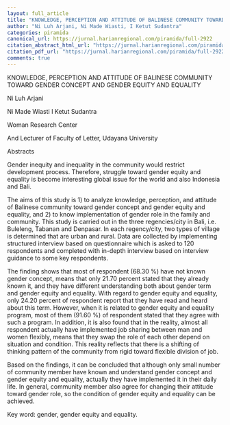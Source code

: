 ```yaml
---
layout: full_article
title: "KNOWLEDGE, PERCEPTION AND ATTITUDE OF BALINESE COMMUNITY TOWARD GENDER CONCEPT AND GENDER EQUITY AND EQUALITY"
author: "Ni Luh Arjani, Ni Made Wiasti, I Ketut Sudantra"
categories: piramida
canonical_url: https://jurnal.harianregional.com/piramida/full-2922 
citation_abstract_html_url: "https://jurnal.harianregional.com/piramida/id-2922"
citation_pdf_url: "https://jurnal.harianregional.com/piramida/full-2922"  
comments: true
---
```


<p><span class="font0">KNOWLEDGE, PERCEPTION AND ATTITUDE OF BALINESE COMMUNITY TOWARD GENDER CONCEPT AND GENDER EQUITY AND EQUALITY</span></p>
<p><span class="font0">Ni Luh Arjani</span></p>
<p><span class="font0">Ni Made Wiasti I Ketut Sudantra</span></p>
<p><span class="font0">Woman Research Center</span></p>
<p><span class="font0">And Lecturer of Faculty of Letter, Udayana University</span></p>
<p><span class="font0">Abstracts</span></p>
<p><span class="font0">Gender inequity and inequality in the community would restrict development process. Therefore, struggle toward gender equity and equality is become interesting global issue for the world and also Indonesia and Bali.</span></p>
<p><span class="font0">The aims of this study is 1) to analyze knowledge, perception, and attitude of Balinese community toward gender concept and gender equity and equality, and 2) to know implementation of gender role in the family and community. This study is carried out in the three regencies/city in Bali, i.e. Buleleng, Tabanan and Denpasar. In each regency/city, two types of village is determined that are urban and rural. Data are collected by implementing structured interview based on questionnaire which is asked to 120 respondents and completed with in-depth interview based on interview guidance to some key respondents.</span></p>
<p><span class="font0">The finding shows that most of respondent (68.30 %) have not known gender concept, means that only 21.70 percent stated that they already known it, and they have different understanding both about gender term and gender equity and equality. With regard to gender equity and equality, only 24.20 percent of respondent report that they have read and heard about this term. However, when it is related to gender equity and equality program, most of them (91.60 %) of respondent stated that they agree with such a program. In addition, it is also found that in the reality, almost all respondent actually have implemented job sharing between man and women flexibly, means that they swap the role of each other depend on situation and condition. This reality reflects that there is a shifting of thinking pattern of the community from rigid toward flexible division of job.</span></p>
<p><span class="font0">Based on the findings, it can be concluded that although only small number of community member have known and understand gender concept and gender equity and equality, actually they have implemented it in their daily life. In general, community member also agree for changing their attitude toward gender role, so the condition of gender equity and equality can be achieved.</span></p>
<p><span class="font0">Key word: gender, gender equity and equality.</span></p>